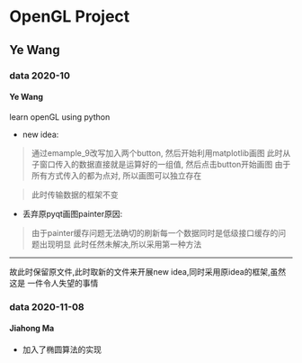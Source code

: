 # OpenGL Project
## Ye Wang



### data 2020-10

#### Ye Wang

learn openGL using python

* new idea:

>通过emample_9改写加入两个button, 然后开始利用matplotlib画图
此时从子窗口传入的数据直接就是运算好的一组值, 然后点击button开始画图
由于所有方式传入的都为点对, 所以画图可以独立存在

>此时传输数据的框架不变

* 丢弃原pyqt画图painter原因:
>由于painter缓存问题无法确切的刷新每一个数据同时是低级接口缓存的问题出现明显
>此时任然未解决,所以采用第一种方法

-----------------

故此时保留原文件,此时取新的文件来开展new idea,同时采用原idea的框架,虽然这是
一件令人失望的事情



### data 2020-11-08

#### Jiahong Ma

* 加入了椭圆算法的实现